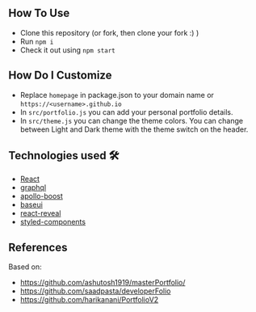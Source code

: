 ## How To Use

- Clone this repository (or fork, then clone your fork :) )
- Run `npm i`
- Check it out using `npm start`

## How Do I Customize

- Replace `homepage` in package.json to your domain name or `https://<username>.github.io`
- In `src/portfolio.js` you can add your personal portfolio details.
- In `src/theme.js` you can change the theme colors. You can change between Light and Dark theme with the theme switch on the header.

## Technologies used 🛠️

- [React](https://reactjs.org/)
- [graphql](https://graphql.org/)
- [apollo-boost](https://www.apollographql.com/docs/react/get-started/)
- [baseui](https://github.com/uber/baseweb)
- [react-reveal](https://www.react-reveal.com/)
- [styled-components](https://styled-components.com/)

## References

Based on:
-  https://github.com/ashutosh1919/masterPortfolio/ 
-  https://github.com/saadpasta/developerFolio
-  https://github.com/harikanani/PortfolioV2

